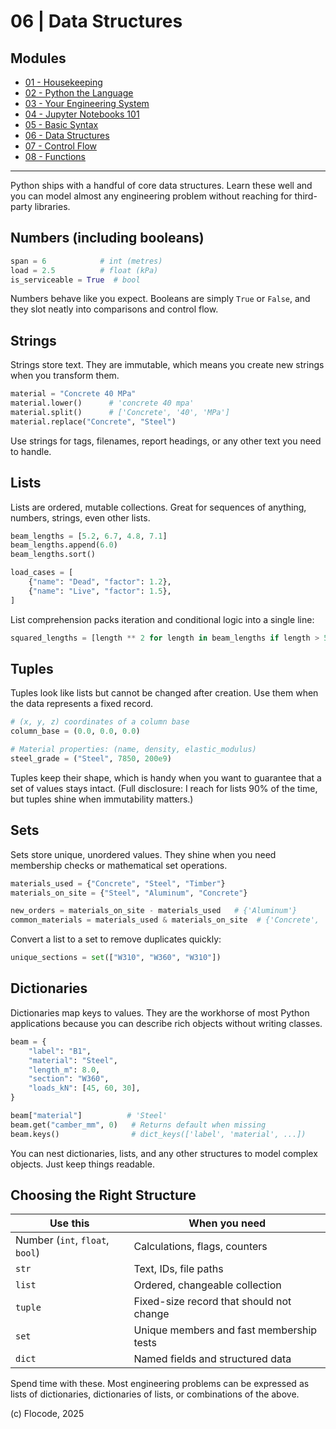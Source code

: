 # 06 | Data Structures

## Modules

- [01 - Housekeeping](01-housekeeping.md)
- [02 - Python the Language](02-python-the-language.md)
- [03 - Your Engineering System](03-your-engineering-system.md)
- [04 - Jupyter Notebooks 101](04-jupyter-notebooks-101.md)
- [05 - Basic Syntax](05-basic-syntax.md)
- [06 - Data Structures](06-data-structures.md)
- [07 - Control Flow](07-control-flow.md)
- [08 - Functions](08-functions.md)

---

Python ships with a handful of core data structures. Learn these well and you can model almost any engineering problem without reaching for third-party libraries.

## Numbers (including booleans)

```python
span = 6            # int (metres)
load = 2.5          # float (kPa)
is_serviceable = True  # bool
```

Numbers behave like you expect. Booleans are simply `True` or `False`, and they slot neatly into comparisons and control flow.

## Strings

Strings store text. They are immutable, which means you create new strings when you transform them.

```python
material = "Concrete 40 MPa"
material.lower()      # 'concrete 40 mpa'
material.split()      # ['Concrete', '40', 'MPa']
material.replace("Concrete", "Steel")
```

Use strings for tags, filenames, report headings, or any other text you need to handle.

## Lists

Lists are ordered, mutable collections. Great for sequences of anything, numbers, strings, even other lists.

```python
beam_lengths = [5.2, 6.7, 4.8, 7.1]
beam_lengths.append(6.0)
beam_lengths.sort()

load_cases = [
    {"name": "Dead", "factor": 1.2},
    {"name": "Live", "factor": 1.5},
]
```

List comprehension packs iteration and conditional logic into a single line:

```python
squared_lengths = [length ** 2 for length in beam_lengths if length > 5]
```

## Tuples

Tuples look like lists but cannot be changed after creation. Use them when the data represents a fixed record.

```python
# (x, y, z) coordinates of a column base
column_base = (0.0, 0.0, 0.0)

# Material properties: (name, density, elastic_modulus)
steel_grade = ("Steel", 7850, 200e9)
```

Tuples keep their shape, which is handy when you want to guarantee that a set of values stays intact. (Full disclosure: I reach for lists 90% of the time, but tuples shine when immutability matters.)

## Sets

Sets store unique, unordered values. They shine when you need membership checks or mathematical set operations.

```python
materials_used = {"Concrete", "Steel", "Timber"}
materials_on_site = {"Steel", "Aluminum", "Concrete"}

new_orders = materials_on_site - materials_used   # {'Aluminum'}
common_materials = materials_used & materials_on_site  # {'Concrete', 'Steel'}
```

Convert a list to a set to remove duplicates quickly:

```python
unique_sections = set(["W310", "W360", "W310"])
```

## Dictionaries

Dictionaries map keys to values. They are the workhorse of most Python applications because you can describe rich objects without writing classes.

```python
beam = {
    "label": "B1",
    "material": "Steel",
    "length_m": 8.0,
    "section": "W360",
    "loads_kN": [45, 60, 30],
}

beam["material"]          # 'Steel'
beam.get("camber_mm", 0)   # Returns default when missing
beam.keys()                # dict_keys(['label', 'material', ...])
```

You can nest dictionaries, lists, and any other structures to model complex objects. Just keep things readable.

## Choosing the Right Structure

| Use this | When you need |
| --- | --- |
| Number (`int`, `float`, `bool`) | Calculations, flags, counters |
| `str` | Text, IDs, file paths |
| `list` | Ordered, changeable collection |
| `tuple` | Fixed-size record that should not change |
| `set` | Unique members and fast membership tests |
| `dict` | Named fields and structured data |

Spend time with these. Most engineering problems can be expressed as lists of dictionaries, dictionaries of lists, or combinations of the above.

(c) Flocode, 2025
